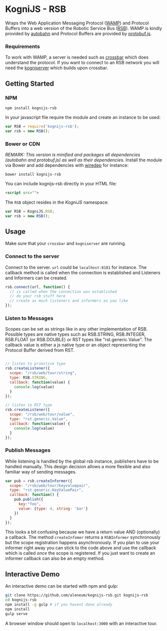 # KogniJS - RSB

Wraps the Web Application Messaging Protocol ([WAMP](http://wamp-proto.org/)) and Protocol Buffers into a
web version of the Robotic Service Bus ([RSB](https://code.cor-lab.org/projects/rsb)). WAMP is kindly provided by
[autobahn](http://autobahn.ws/) and Protocol Buffers are provided by [protobuf.js](https://github.com/dcodeIO/ProtoBuf.js/).


### Requirements

To work with WAMP, a server is needed such as [crossbar](http://crossbar.io/) which does understand the protocol.
If you want to connect to an RSB network you will need the [kogniserver](https://github.com/aleneum/kogniserver) which builds upon crossbar.

## Getting Started

### NPM

```shell
npm install kognijs-rsb
```

In your javascript file require the module and create an instance to be used:

```javascript
var RSB = require('kognijs-rsb');
var rsb = new RSB();
```

### Bower or CDN

*REMARK: This version is minified and packages all dependencies (autobahn and protobuf.js) as well as their dependencies.*
Install the module via Bower and add dependencies with [wiredep](https://github.com/taptapship/wiredep) for instance:

```shell
bower install kognijs-rsb
```

You can include kognijs-rsb directly in your HTML file:

```html
<script src="">
```

The `RSB` object resides in the *KogniJS* namespace:

```javascript
var RSB = KogniJS.RSB;
var rsb = new RSB();
```

## Usage

Make sure that your ```crossbar``` and ```kogniserver``` are running.

### Connect to the server

Connect to the server. `url` could be `localhost:8181` for instance. The callback method is called when the connection is established and Listeners and Informers can be created.

```javascript
rsb.connect(url, function() {
  // is called when the connection was established
  // do your rsb stuff here
  // create as much listeners and informers as you like
});
```

### Listen to Messages

Scopes can be set as strings like in any other implementation of RSB.
Possible types are native types such as RSB.STRING, RSB.INTEGER, RSB.FLOAT (or RSB.DOUBLE)
or RST types like "rst.generic.Value". The callback value is either a js native type or an
object representing the Protocol Buffer derived from RST.

```javascript

// listen to primitive type
rsb.createListener({
  scope: "/rsb/web/tour/string",
  type: RSB.STRING,
  callback: function(value) {
    console.log(value)
  }
});

// listen to RST type
rsb.createListener({
  scope: "/rsb/web/tour/value",
  type: "rst.generic.Value",
  callback: function(value) {
    console.log(value)
  }
});
```

### Publish Messages
While listening is handled by the global rsb instance, publishers have to be handled manually.
This design decision allows a more flexible and also familiar way of sending messages.

```javascript
var pub = rsb.createInformer({
  scope: "/rsb/web/tour/keyvaluepair",
  type: "rst.generic.KeyValuePair",
  callback: function() {
    pub.publish({
      key:"foo",
      value: {type: 4, string: 'bar'}
    })
  }
});
```

This looks a bit confusing because we have a return value AND (optionally) a callback.
The method ```createInfomer``` returns a ```RSBInformer``` synchronously but the scope registration
happens asynchronously. If you plan to use your informer right away you can stick to the code above
and use the callback which is called _once_ the scope is registered.
If you just want to create an informer callback can also be an empty method.


## Interactive Demo

An interactive demo can be started with npm and gulp:

```bash
git clone https://github.com/aleneum/kognijs-rsb.git kognijs-rsb
cd kognijs-rsb
npm install -g gulp # if you havent done already
npm install
gulp serve
```

A browser window should open to `localhost:3000` with an interactive tour.
